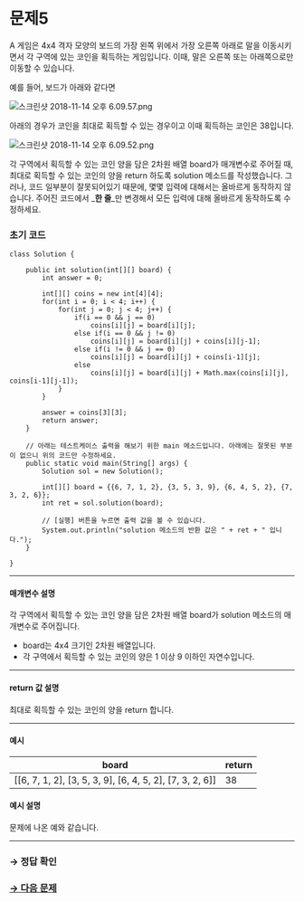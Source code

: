 # 문제5

A 게임은 4x4 격자 모양의 보드의 가장 왼쪽 위에서 가장 오른쪽 아래로 말을 이동시키면서 각 구역에 있는 코인을 획득하는 게임입니다. 이때, 말은 오른쪽 또는 아래쪽으로만 이동할 수 있습니다.

예를 들어, 보드가 아래와 같다면

  ![스크린샷 2018-11-14 오후 6.09.57.png](https://grepp-programmers.s3.amazonaws.com/files/ybm/66edaada7d/0ac1c4be-5e0c-459a-9b83-b7fccefb70cc.png)

아래의 경우가 코인을 최대로 획득할 수 있는 경우이고 이때 획득하는 코인은 38입니다.

  ![스크린샷 2018-11-14 오후 6.09.52.png](https://grepp-programmers.s3.amazonaws.com/files/ybm/1858f83a13/df5c905b-fbd4-40cf-a11b-587f6858932e.png)


각 구역에서 획득할 수 있는 코인 양을 담은 2차원 배열 board가 매개변수로 주어질 때, 최대로 획득할 수 있는 코인의 양을 return 하도록 solution 메소드를 작성했습니다. 그러나, 코드 일부분이 잘못되어있기 때문에, 몇몇 입력에 대해서는 올바르게 동작하지 않습니다. 주어진 코드에서 _**한 줄**_만 변경해서 모든 입력에 대해 올바르게 동작하도록 수정하세요.

### 초기 코드

```
class Solution {

    public int solution(int[][] board) {
        int answer = 0;

        int[][] coins = new int[4][4];
        for(int i = 0; i < 4; i++) {
            for(int j = 0; j < 4; j++) {
                if(i == 0 && j == 0)
                    coins[i][j] = board[i][j];
                else if(i == 0 && j != 0)
                    coins[i][j] = board[i][j] + coins[i][j-1];
                else if(i != 0 && j == 0)
                    coins[i][j] = board[i][j] + coins[i-1][j];
                else
                    coins[i][j] = board[i][j] + Math.max(coins[i][j], coins[i-1][j-1]);
            }
        }

        answer = coins[3][3];
        return answer;
    }

    // 아래는 테스트케이스 출력을 해보기 위한 main 메소드입니다. 아래에는 잘못된 부분이 없으니 위의 코드만 수정하세요.
    public static void main(String[] args) {
        Solution sol = new Solution();
        
        int[][] board = {{6, 7, 1, 2}, {3, 5, 3, 9}, {6, 4, 5, 2}, {7, 3, 2, 6}};
        int ret = sol.solution(board);

        // [실행] 버튼을 누르면 출력 값을 볼 수 있습니다.
        System.out.println("solution 메소드의 반환 값은 " + ret + " 입니다.");
    }
    
}
```

---

#### 매개변수 설명
각 구역에서 획득할 수 있는 코인 양을 담은 2차원 배열 board가 solution 메소드의 매개변수로 주어집니다.

* board는 4x4 크기인 2차원 배열입니다.
* 각 구역에서 획득할 수 있는 코인의 양은 1 이상 9 이하인 자연수입니다.

---

#### return 값 설명
최대로 획득할 수 있는 코인의 양을 return 합니다.

---

#### 예시

| board                                                	| return |
|----------------------------------------------------------|--------|
| [[6, 7, 1, 2], [3, 5, 3, 9], [6, 4, 5, 2], [7, 3, 2, 6]] | 38 	|

#### 예시 설명
문제에 나온 예와 같습니다.

---

### → 정답 확인

### [→ 다음 문제](https://github.com/tnehf18/cosPro/blob/main/java/ex_1st_06/no_06/desc_06.md "cosPro 1급 Java 6차 6번 문제")
